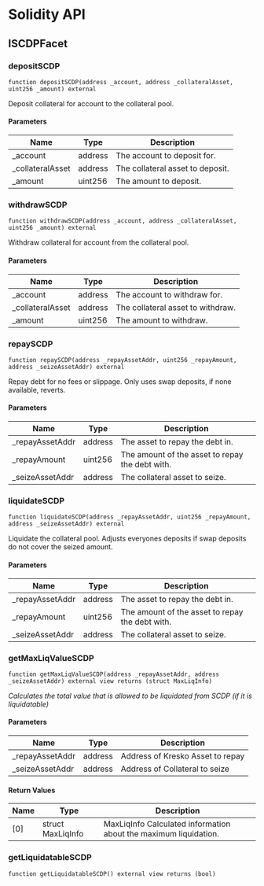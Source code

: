 # Solidity API

## ISCDPFacet

### depositSCDP

```solidity
function depositSCDP(address _account, address _collateralAsset, uint256 _amount) external
```

Deposit collateral for account to the collateral pool.

#### Parameters

| Name | Type | Description |
| ---- | ---- | ----------- |
| _account | address | The account to deposit for. |
| _collateralAsset | address | The collateral asset to deposit. |
| _amount | uint256 | The amount to deposit. |

### withdrawSCDP

```solidity
function withdrawSCDP(address _account, address _collateralAsset, uint256 _amount) external
```

Withdraw collateral for account from the collateral pool.

#### Parameters

| Name | Type | Description |
| ---- | ---- | ----------- |
| _account | address | The account to withdraw for. |
| _collateralAsset | address | The collateral asset to withdraw. |
| _amount | uint256 | The amount to withdraw. |

### repaySCDP

```solidity
function repaySCDP(address _repayAssetAddr, uint256 _repayAmount, address _seizeAssetAddr) external
```

Repay debt for no fees or slippage.
Only uses swap deposits, if none available, reverts.

#### Parameters

| Name | Type | Description |
| ---- | ---- | ----------- |
| _repayAssetAddr | address | The asset to repay the debt in. |
| _repayAmount | uint256 | The amount of the asset to repay the debt with. |
| _seizeAssetAddr | address | The collateral asset to seize. |

### liquidateSCDP

```solidity
function liquidateSCDP(address _repayAssetAddr, uint256 _repayAmount, address _seizeAssetAddr) external
```

Liquidate the collateral pool.
Adjusts everyones deposits if swap deposits do not cover the seized amount.

#### Parameters

| Name | Type | Description |
| ---- | ---- | ----------- |
| _repayAssetAddr | address | The asset to repay the debt in. |
| _repayAmount | uint256 | The amount of the asset to repay the debt with. |
| _seizeAssetAddr | address | The collateral asset to seize. |

### getMaxLiqValueSCDP

```solidity
function getMaxLiqValueSCDP(address _repayAssetAddr, address _seizeAssetAddr) external view returns (struct MaxLiqInfo)
```

_Calculates the total value that is allowed to be liquidated from SCDP (if it is liquidatable)_

#### Parameters

| Name | Type | Description |
| ---- | ---- | ----------- |
| _repayAssetAddr | address | Address of Kresko Asset to repay |
| _seizeAssetAddr | address | Address of Collateral to seize |

#### Return Values

| Name | Type | Description |
| ---- | ---- | ----------- |
| [0] | struct MaxLiqInfo | MaxLiqInfo Calculated information about the maximum liquidation. |

### getLiquidatableSCDP

```solidity
function getLiquidatableSCDP() external view returns (bool)
```

